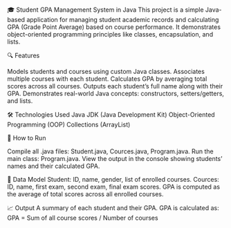 
🎓 Student GPA Management System in Java
This project is a simple Java-based application for managing student academic records and calculating GPA (Grade Point Average) based on course performance. It demonstrates object-oriented programming principles like classes, encapsulation, and lists.

🔍 Features

Models students and courses using custom Java classes.
Associates multiple courses with each student.
Calculates GPA by averaging total scores across all courses.
Outputs each student’s full name along with their GPA.
Demonstrates real-world Java concepts: constructors, setters/getters, and lists.

🛠️ Technologies Used
Java
JDK (Java Development Kit)
Object-Oriented Programming (OOP)
Collections (ArrayList)

🚀 How to Run

Compile all .java files: Student.java, Cources.java, Program.java.
Run the main class: Program.java.
View the output in the console showing students’ names and their calculated GPA.

📄 Data Model
Student: ID, name, gender, list of enrolled courses.
Cources: ID, name, first exam, second exam, final exam scores.
GPA is computed as the average of total scores across all enrolled courses.

📈 Output
A summary of each student and their GPA.
GPA is calculated as:
GPA = Sum of all course scores / Number of courses 
​

